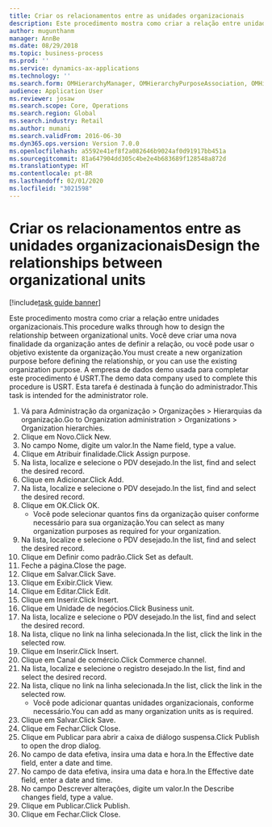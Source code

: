 ```yaml
---
title: Criar os relacionamentos entre as unidades organizacionais
description: Este procedimento mostra como criar a relação entre unidades organizacionais.
author: mugunthanm
manager: AnnBe
ms.date: 08/29/2018
ms.topic: business-process
ms.prod: ''
ms.service: dynamics-ax-applications
ms.technology: ''
ms.search.form: OMHierarchyManager, OMHierarchyPurposeAssociation, OMHierarchySelection, HierarchyDesigner, OMNodeSelection,  HierarchyPublishAndCloseForm
audience: Application User
ms.reviewer: josaw
ms.search.scope: Core, Operations
ms.search.region: Global
ms.search.industry: Retail
ms.author: mumani
ms.search.validFrom: 2016-06-30
ms.dyn365.ops.version: Version 7.0.0
ms.openlocfilehash: a5592e41ef8f2a082646b9024af0d91917bb451a
ms.sourcegitcommit: 81a647904dd305c4be2e4b683689f128548a872d
ms.translationtype: HT
ms.contentlocale: pt-BR
ms.lasthandoff: 02/01/2020
ms.locfileid: "3021598"
---
```

# <a name="design-the-relationships-between-organizational-units"></a><span data-ttu-id="873d5-103">Criar os relacionamentos entre as unidades organizacionais</span><span class="sxs-lookup"><span data-stu-id="873d5-103">Design the relationships between organizational units</span></span>

[!include[task guide banner](../includes/task-guide-banner.md)]

<span data-ttu-id="873d5-104">Este procedimento mostra como criar a relação entre unidades organizacionais.</span><span class="sxs-lookup"><span data-stu-id="873d5-104">This procedure walks through how to design the relationship between organizational units.</span></span> <span data-ttu-id="873d5-105">Você deve criar uma nova finalidade da organização antes de definir a relação, ou você pode usar o objetivo existente da organização.</span><span class="sxs-lookup"><span data-stu-id="873d5-105">You must create a new organization purpose before defining the relationship, or you can use the existing organization purpose.</span></span> <span data-ttu-id="873d5-106">A empresa de dados demo usada para completar este procedimento é USRT.</span><span class="sxs-lookup"><span data-stu-id="873d5-106">The demo data company used to complete this procedure is USRT.</span></span> <span data-ttu-id="873d5-107">Esta tarefa é destinada à função do administrador.</span><span class="sxs-lookup"><span data-stu-id="873d5-107">This task is intended for the administrator role.</span></span>

1. <span data-ttu-id="873d5-108">Vá para Administração da organização > Organizações > Hierarquias da organização.</span><span class="sxs-lookup"><span data-stu-id="873d5-108">Go to Organization administration > Organizations > Organization hierarchies.</span></span>
2. <span data-ttu-id="873d5-109">Clique em Novo.</span><span class="sxs-lookup"><span data-stu-id="873d5-109">Click New.</span></span>
3. <span data-ttu-id="873d5-110">No campo Nome, digite um valor.</span><span class="sxs-lookup"><span data-stu-id="873d5-110">In the Name field, type a value.</span></span>
4. <span data-ttu-id="873d5-111">Clique em Atribuir finalidade.</span><span class="sxs-lookup"><span data-stu-id="873d5-111">Click Assign purpose.</span></span>
5. <span data-ttu-id="873d5-112">Na lista, localize e selecione o PDV desejado.</span><span class="sxs-lookup"><span data-stu-id="873d5-112">In the list, find and select the desired record.</span></span>
6. <span data-ttu-id="873d5-113">Clique em Adicionar.</span><span class="sxs-lookup"><span data-stu-id="873d5-113">Click Add.</span></span>
7. <span data-ttu-id="873d5-114">Na lista, localize e selecione o PDV desejado.</span><span class="sxs-lookup"><span data-stu-id="873d5-114">In the list, find and select the desired record.</span></span>
8. <span data-ttu-id="873d5-115">Clique em OK.</span><span class="sxs-lookup"><span data-stu-id="873d5-115">Click OK.</span></span>
    * <span data-ttu-id="873d5-116">Você pode selecionar quantos fins da organização quiser conforme necessário para sua organização.</span><span class="sxs-lookup"><span data-stu-id="873d5-116">You can select as many organization purposes as required for your organization.</span></span>  
9. <span data-ttu-id="873d5-117">Na lista, localize e selecione o PDV desejado.</span><span class="sxs-lookup"><span data-stu-id="873d5-117">In the list, find and select the desired record.</span></span>
10. <span data-ttu-id="873d5-118">Clique em Definir como padrão.</span><span class="sxs-lookup"><span data-stu-id="873d5-118">Click Set as default.</span></span>
11. <span data-ttu-id="873d5-119">Feche a página.</span><span class="sxs-lookup"><span data-stu-id="873d5-119">Close the page.</span></span>
12. <span data-ttu-id="873d5-120">Clique em Salvar.</span><span class="sxs-lookup"><span data-stu-id="873d5-120">Click Save.</span></span>
13. <span data-ttu-id="873d5-121">Clique em Exibir.</span><span class="sxs-lookup"><span data-stu-id="873d5-121">Click View.</span></span>
14. <span data-ttu-id="873d5-122">Clique em Editar.</span><span class="sxs-lookup"><span data-stu-id="873d5-122">Click Edit.</span></span>
15. <span data-ttu-id="873d5-123">Clique em Inserir.</span><span class="sxs-lookup"><span data-stu-id="873d5-123">Click Insert.</span></span>
16. <span data-ttu-id="873d5-124">Clique em Unidade de negócios.</span><span class="sxs-lookup"><span data-stu-id="873d5-124">Click Business unit.</span></span>
17. <span data-ttu-id="873d5-125">Na lista, localize e selecione o PDV desejado.</span><span class="sxs-lookup"><span data-stu-id="873d5-125">In the list, find and select the desired record.</span></span>
18. <span data-ttu-id="873d5-126">Na lista, clique no link na linha selecionada.</span><span class="sxs-lookup"><span data-stu-id="873d5-126">In the list, click the link in the selected row.</span></span>
19. <span data-ttu-id="873d5-127">Clique em Inserir.</span><span class="sxs-lookup"><span data-stu-id="873d5-127">Click Insert.</span></span>
20. <span data-ttu-id="873d5-128">Clique em Canal de comércio.</span><span class="sxs-lookup"><span data-stu-id="873d5-128">Click Commerce channel.</span></span>
21. <span data-ttu-id="873d5-129">Na lista, localize e selecione o registro desejado.</span><span class="sxs-lookup"><span data-stu-id="873d5-129">In the list, find and select the desired record.</span></span>
22. <span data-ttu-id="873d5-130">Na lista, clique no link na linha selecionada.</span><span class="sxs-lookup"><span data-stu-id="873d5-130">In the list, click the link in the selected row.</span></span>
    * <span data-ttu-id="873d5-131">Você pode adicionar quantas unidades organizacionais, conforme necessário.</span><span class="sxs-lookup"><span data-stu-id="873d5-131">You can add as many organization units as is required.</span></span>  
23. <span data-ttu-id="873d5-132">Clique em Salvar.</span><span class="sxs-lookup"><span data-stu-id="873d5-132">Click Save.</span></span>
24. <span data-ttu-id="873d5-133">Clique em Fechar.</span><span class="sxs-lookup"><span data-stu-id="873d5-133">Click Close.</span></span>
25. <span data-ttu-id="873d5-134">Clique em Publicar para abrir a caixa de diálogo suspensa.</span><span class="sxs-lookup"><span data-stu-id="873d5-134">Click Publish to open the drop dialog.</span></span>
26. <span data-ttu-id="873d5-135">No campo de data efetiva, insira uma data e hora.</span><span class="sxs-lookup"><span data-stu-id="873d5-135">In the Effective date field, enter a date and time.</span></span>
27. <span data-ttu-id="873d5-136">No campo de data efetiva, insira uma data e hora.</span><span class="sxs-lookup"><span data-stu-id="873d5-136">In the Effective date field, enter a date and time.</span></span>
28. <span data-ttu-id="873d5-137">No campo Descrever alterações, digite um valor.</span><span class="sxs-lookup"><span data-stu-id="873d5-137">In the Describe changes field, type a value.</span></span>
29. <span data-ttu-id="873d5-138">Clique em Publicar.</span><span class="sxs-lookup"><span data-stu-id="873d5-138">Click Publish.</span></span>
30. <span data-ttu-id="873d5-139">Clique em Fechar.</span><span class="sxs-lookup"><span data-stu-id="873d5-139">Click Close.</span></span>

